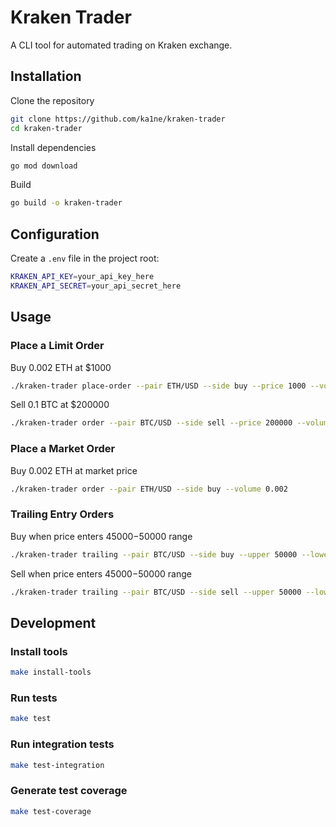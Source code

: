 # Kraken Trader

A CLI tool for automated trading on Kraken exchange.

## Installation

Clone the repository

```bash
git clone https://github.com/ka1ne/kraken-trader
cd kraken-trader
```

Install dependencies

```bash
go mod download
```

Build

```bash
go build -o kraken-trader
```

## Configuration

Create a `.env` file in the project root:

```bash
KRAKEN_API_KEY=your_api_key_here
KRAKEN_API_SECRET=your_api_secret_here
```

## Usage

### Place a Limit Order

Buy 0.002 ETH at $1000

```bash
./kraken-trader place-order --pair ETH/USD --side buy --price 1000 --volume 0.002
```

Sell 0.1 BTC at $200000

```bash
./kraken-trader order --pair BTC/USD --side sell --price 200000 --volume 0.1
```

### Place a Market Order

Buy 0.002 ETH at market price

```bash
./kraken-trader order --pair ETH/USD --side buy --volume 0.002
```

### Trailing Entry Orders

Buy when price enters $45000-$50000 range

```bash
./kraken-trader trailing --pair BTC/USD --side buy --upper 50000 --lower 45000 --volume 0.01 --orders 5
```

Sell when price enters $45000-$50000 range

```bash
./kraken-trader trailing --pair BTC/USD --side sell --upper 50000 --lower 45000 --volume 0.01 --orders 5
```

## Development

### Install tools

```bash
make install-tools
```


### Run tests

```bash
make test
```

### Run integration tests

```bash
make test-integration
```

### Generate test coverage

```bash
make test-coverage
```